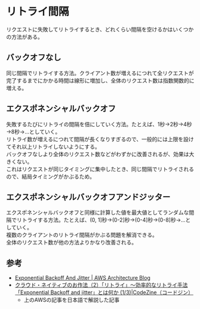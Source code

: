 # リトライ間隔

リクエストに失敗してリトライするとき、どれくらい間隔を空けるかはいくつかの方法がある。

## バックオフなし

同じ間隔でリトライする方法。クライアント数が増えるにつれて全リクエストが完了するまでにかかる時間は線形に増加し、全体のリクエスト数は指数関数的に増える。


## エクスポネンシャルバックオフ

失敗するたびにリトライの間隔を倍にしていく方法。たとえば、1秒→2秒→4秒→8秒→...としていく。  
リトライ数が増えるにつれて間隔が長くなりすぎるので、一般的には上限を設けてそれ以上リトライしないようにする。  
バックオフなしより全体のリクエスト数などがわずかに改善されるが、効果は大きくない。  
これはリクエストが同じタイミングに集中したとき、同じ間隔でリトライされるので、結局タイミングがかぶるため。


## エクスポネンシャルバックオフアンドジッター

エクスポネンシャルバックオフと同様に計算した値を最大値としてランダムな間隔でリトライする方法。たとえば、(0, 1]秒→(0-2]秒→(0-4]秒→(0-8]秒→...としていく。  
複数のクライアントのリトライ間隔がかぶる問題を解消できる。  
全体のリクエスト数が他の方法よりかなり改善される。


## 参考

- [Exponential Backoff And Jitter | AWS Architecture Blog](https://aws.amazon.com/jp/blogs/architecture/exponential-backoff-and-jitter/)
- [クラウド・ネイティブのお作法（2）「リトライ」～効率的なリトライ手法「Exponential Backoff and jitter」とは何か (1/3)|CodeZine（コードジン）](https://codezine.jp/article/detail/10739)
    - 上のAWSの記事を日本語で解説した記事
